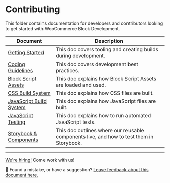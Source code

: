 # Contributing

This folder contains documentation for developers and contributors looking to get started with WooCommerce Block Development.

| Document                                                  | Description                                                                               |
| --------------------------------------------------------- | ----------------------------------------------------------------------------------------- |
| [Getting Started](getting-started.md)                     | This doc covers tooling and creating builds during development.                           |
| [Coding Guidelines](coding-guidelines.md)                 | This doc covers development best practices.                                               |
| [Block Script Assets](block-assets.md)                    | This doc explains how Block Script Assets are loaded and used.                            |
| [CSS Build System](css-build-system.md)                   | This doc explains how CSS files are built.                                                |
| [JavaScript Build System](javascript-build-system.md)     | This doc explains how JavaScript files are built.                                         |
| [JavaScript Testing](javascript-testing.md)               | This doc explains how to run automated JavaScript tests.                                  |
| [Storybook & Components](storybook-and-components.md)                   | This doc outlines where our reusable components live, and how to test them in Storybook.  |

<!-- FEEDBACK -->
---

[We're hiring!](https://woocommerce.com/careers/) Come work with us!

🐞 Found a mistake, or have a suggestion? [Leave feedback about this document here.](https://github.com/woocommerce/woocommerce-gutenberg-products-block/issues/new?assignees=&labels=type%3A+documentation&template=--doc-feedback.md&title=Feedback%20on%20./docs/contributors/README.md)
<!-- /FEEDBACK -->

